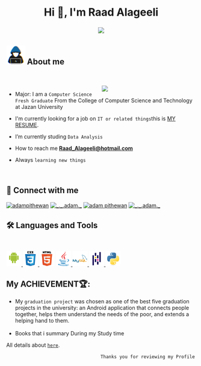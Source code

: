 <h1 align="center">Hi 👋, I'm Raad Alageeli</h1>
<h3 align="center"></h3>
<p align="center">
  <a href="https://github.com/DenverCoder1/readme-typing-svg"><img src="https://readme-typing-svg.herokuapp.com?font=Time+New+Roman&color=cyan&size=25&center=true&vCenter=true&width=600&height=100&lines=Assalamu+O+Alaikum+Warahmatullah..&hearts;++;Self-taught+Front-End+Developer,;Computer+Science+Student,;CTF+Newbie,;Active+Learner/Researcher,;Love+to+learn+new+stuffs..<3"></a>
<br>



	
## <picture><img src = "https://github.com/0xAbdulKhalid/0xAbdulKhalid/raw/main/assets/mdImages/about_me.gif" width = 50px></picture> **About me**
<br>

<br>
<img align="right" src="https://user-images.githubusercontent.com/63050133/156676671-d5b2e362-97d4-4404-9447-dd71ddfea82f.gif" width = 250px/>

- Major: I am a `Computer Science Fresh Graduate` From the College of Computer Science and Technology at Jazan University
- I'm currently looking for a job on `IT or related things`this is [MY RESUME](https://drive.google.com/file/d/1H-FSynBnvM7y7QdmrWRGpayDsFtRJT-G/view?usp=sharing).
- I’m currently studing `Data Analysis`
- How to reach me **Raad_Alageeli@hotmail.com**

-  Always `learning new things`


<br>

## 📩 Connect with me
<p align="center">
       
<a href="https://twitter.com/n6mzz" target="blank"><img align="center"
      src="https://raw.githubusercontent.com/rahuldkjain/github-profile-readme-generator/master/src/images/icons/Social/twitter.svg"
      alt="adampithewan" height="30" width="40" /></a>
<a href="https://instagram.com/N6mz" target="blank"><img align="center"
      src="https://raw.githubusercontent.com/rahuldkjain/github-profile-readme-generator/master/src/images/icons/Social/instagram.svg"
      alt="_._.adam._" height="30" width="40" /></a>
<a href="https://www.linkedin.com/in/raad-alageeli/" title="LinkedIn"><img align="center"
      src="https://raw.githubusercontent.com/rahuldkjain/github-profile-readme-generator/master/src/images/icons/Social/linked-in-alt.svg"
      alt="adam pithewan" height="30" width="40" /></a>
<a href="mailto:Raad_alageeli@hotmail.com"><img align="center"
      src="https://img.icons8.com/fluency/48/000000/apple-mail.png"
      alt="_._.adam._" height="40" width="40" /></a>
</p>

## 🛠 Languages and Tools
<br>
<p align="left">
<a href="https://developer.android.com" target="_blank" rel="noreferrer"> <img
      src="https://raw.githubusercontent.com/devicons/devicon/master/icons/android/android-original-wordmark.svg"
      alt="android" width="40" height="40" /> </a> 
</a> <a href="https://www.w3schools.com/css/" target="_blank"
    rel="noreferrer"> <img
      src="https://raw.githubusercontent.com/devicons/devicon/master/icons/css3/css3-original-wordmark.svg" alt="css3"
      width="40" height="40" /> </a> <a href="https://www.w3.org/html/" target="_blank" rel="noreferrer"> <img
      src="https://raw.githubusercontent.com/devicons/devicon/master/icons/html5/html5-original-wordmark.svg"
      alt="html5" width="40" height="40" /></a>
<a href="https://www.java.com" target="_blank" rel="noreferrer"> <img
      src="https://raw.githubusercontent.com/devicons/devicon/master/icons/java/java-original.svg" alt="java" width="40"
      height="40" /> 
</a> <a href="https://www.mysql.com/" target="_blank" rel="noreferrer"> <img
      src="https://raw.githubusercontent.com/devicons/devicon/master/icons/mysql/mysql-original-wordmark.svg"
      alt="mysql" width="40" height="40" /> </a> </a> 
<a href="https://pandas.pydata.org/" target="_blank" rel="noreferrer">
    <img
      src="https://raw.githubusercontent.com/devicons/devicon/2ae2a900d2f041da66e950e4d48052658d850630/icons/pandas/pandas-original.svg"
      alt="pandas" width="40" height="40" /> </a> 
<a href="https://www.python.org" target="_blank" rel="noreferrer"> <img
      src="https://raw.githubusercontent.com/devicons/devicon/master/icons/python/python-original.svg" alt="python"
      width="40" height="40" /> </a> 
</p>

## My ACHIEVEMENT🏆:


-  My `graduation project` was chosen as one of the best five
graduation projects in the university: an Android application
that connects people together, helps them understand the
needs of the poor, and extends a helping hand to them.
<br><br>
-  Books that i summary During my Study time

All details about [`here`](https://drive.google.com/file/d/1H-FSynBnvM7y7QdmrWRGpayDsFtRJT-G/view?usp=sharing).


                                       Thanks you for reviewing my Profile

